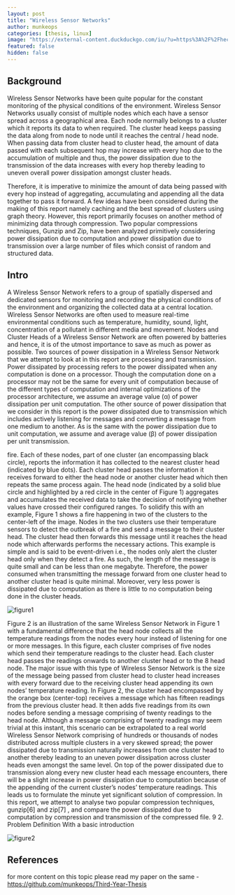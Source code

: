 ```yaml
---
layout: post
title: "Wireless Sensor Networks"
author: munkeops
categories: [thesis, linux]
image: "https://external-content.duckduckgo.com/iu/?u=https%3A%2F%2Fhecoira.leeds.ac.uk%2Fwp-content%2Fuploads%2Fsites%2F164%2F2018%2F04%2Fsensor-network.png&f=1&nofb=1"
featured: false
hidden: false
---
```


## Background

Wireless Sensor Networks have been quite popular for the constant monitoring of the physical conditions of the environment. Wireless Sensor Networks usually consist of multiple nodes which each have a sensor spread across a geographical area. Each node normally belongs to a cluster which it reports its data to when required. The cluster head keeps passing the data along from node to node until it reaches the central / head node. When passing data from cluster head to cluster head, the amount of data passed with each subsequent hop may increase with every hop due to the accumulation of multiple and thus, the power dissipation due to the transmission of the data increases with every hop thereby leading to uneven overall power dissipation amongst cluster heads.

Therefore, it is imperative to minimize the amount of data being passed with every hop instead of aggregating, accumulating and appending all the data together to pass it forward. A few ideas have been considered during the making of this report namely caching and the best spread of clusters using graph theory. However, this report primarily focuses on another method of minimizing data through compression. Two popular compressions techniques, Gunzip and Zip, have been analyzed primitively considering power dissipation due to computation and power dissipation due to transmission over a large number of files
which consist of random and structured data.

## Intro

A Wireless Sensor Network refers to a group of spatially dispersed and dedicated sensors for monitoring and recording the physical conditions of the environment and organizing the collected data at a central location. Wireless Sensor Networks are often used to measure real-time environmental conditions  such as temperature, humidity, sound, light, concentration of a pollutant in different media and movement. Nodes and Cluster Heads of a Wireless Sensor Network are often powered by batteries and hence, it is of the utmost importance to save as much as power as possible. Two sources of power dissipation in a Wireless Sensor Network that we attempt to look at in this report are processing and transmission. Power dissipated by processing refers to the power dissipated when any computation is done on a processor. Though the computation done on a processor may not be the same for every unit of computation because of the different types of computation and internal optimizations of the processor architecture, we assume an average value (α) of power dissipation per unit computation. The other source of power dissipation that we consider in this report is the power dissipated due to transmission which includes actively listening for messages and converting a message from one medium to another. As is the same with the power dissipation due to unit computation,
we assume and average value (β) of power dissipation per unit transmission.

fire. Each of these nodes, part of one cluster (an encompassing black circle), reports the information it has collected to the nearest cluster head (indicated by blue dots). Each cluster head passes the information it receives forward to either the head node or another cluster head which then repeats the same process again. The head node (indicated by a solid blue circle and highlighted by a red circle in the center of Figure 1) aggregates and accumulates the received data to take the decision of notifying whether values have crossed their configured ranges. To solidify this with an example, Figure 1 shows a fire happening in two of the clusters to the center-left of the image. Nodes in the two clusters use their temperature sensors to detect the outbreak of a fire and send a message to their cluster head. The cluster head then forwards this message until it reaches the head node which afterwards performs the necessary actions. This example is simple and is said to be event-driven i.e., the nodes only alert the cluster head only when they detect a fire. As such, the length of the message is quite small and can be less than one megabyte. Therefore, the power consumed when transmitting the message forward from one cluster head to another cluster head is quite minimal. Moreover, very less power is dissipated due to computation as there is little to no computation being done in the cluster heads.

![figure1]({{site.baseurl}}/assets/images/wsnfig1.png)


Figure 2 is an illustration of the same Wireless Sensor Network in Figure 1 with a fundamental difference that the head node collects all the temperature readings from the nodes every hour instead of listening for one or more messages. In this figure, each cluster comprises of five nodes which send their temperature readings to the cluster head. Each cluster head passes the readings onwards to another cluster head or to the 8 head node. The major issue with this type of Wireless Sensor Network is the size of the message being passed from cluster head to cluster head increases with every forward due to the receiving cluster head appending its own nodes’ temperature reading. In Figure 2, the cluster head encompassed by the orange box (center-top) receives a message which has fifteen readings from the previous cluster head. It then adds five readings from its own nodes before sending a message comprising of twenty readings to the head node. Although a message comprising of twenty readings may seem trivial at this instant, this scenario can be extrapolated to a real world Wireless Sensor Network comprising of hundreds or thousands of nodes distributed across multiple clusters in a very skewed spread; the power dissipated due to transmission naturally increases from one cluster head to another thereby leading to an uneven power dissipation across cluster heads even amongst the same level. On top of the power dissipated due to transmission along every new cluster head each message encounters, there will be a slight increase in power dissipation due to computation because of the appending of the current cluster’s nodes’ temperature readings. This leads us to formulate the minute yet significant solution of compression. In this report, we attempt to analyse two popular compression techniques, gunzip[6] and zip[7] , and compare the power dissipated due to computation by compression and transmission of the compressed file. 9 2. Problem Definition With a basic introduction

![figure2]({{site.baseurl}}/assets/images/wsnfig2.png)

## References

for more content on this topic please read my paper on the same - https://github.com/munkeops/Third-Year-Thesis